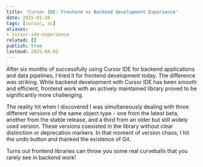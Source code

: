 ```yaml
---
title: 'Cursor IDE: Frontend vs Backend Development Experience'
date: 2025-01-26
tags: [cursor, ai]
aliases:
- cursor-ide-experience
related: []
publish: true
lastmod: 2025-04-02
---
```


After six months of successfully using Cursor IDE for backend applications and data pipelines, I tried it for frontend development today. The difference was striking. While backend development with Cursor IDE has been smooth and efficient, frontend work with an actively maintained library proved to be significantly more challenging.

The reality hit when I discovered I was simultaneously dealing with three different versions of the same object type - one from the latest beta, another from the stable release, and a third from an older but still widely used version. These versions coexisted in the library without clear distinction or deprecation markers. In that moment of version chaos, I hit the undo button and thanked the existence of Git.

Turns out frontend libraries can throw you some real curveballs that you rarely see in backend work! 
